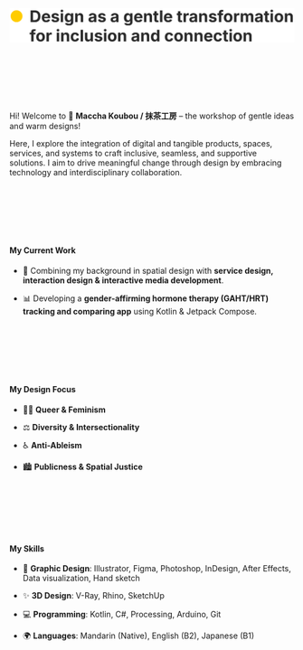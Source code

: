 ![Design as a gentle transformation for inclusion and connection](./introduction.png)

　

　

　

Hi! Welcome to 🍵 **Maccha Koubou / 抹茶工房** – the workshop of gentle ideas and warm designs!

Here, I explore the integration of digital and tangible products, spaces, services, and systems to craft inclusive, seamless, and supportive solutions. I aim to drive meaningful change through design by embracing technology and interdisciplinary collaboration.

　

　

　

#### My Current Work

- 🌟 Combining my background in spatial design with **service design, interaction design & interactive media development**.

- 📊 Developing a **gender-affirming hormone therapy (GAHT/HRT) tracking and comparing app** using Kotlin & Jetpack Compose.

　

　

　

#### My Design Focus

- 🏳️‍🌈 **Queer & Feminism**

- ⚖️ **Diversity & Intersectionality**

- ♿️ **Anti-Ableism**

- 🏙️ **Publicness & Spatial Justice**

　

　

　

#### My Skills

- 🎨 **Graphic Design**: Illustrator, Figma, Photoshop, InDesign, After Effects, Data visualization, Hand sketch

- ✨ **3D Design**: V-Ray, Rhino, SketchUp

- 💻 **Programming**: Kotlin, C#, Processing, Arduino, Git

- 🌍 **Languages**: Mandarin (Native), English (B2), Japanese (B1)

